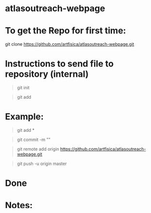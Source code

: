 # atlasoutreach-webpage

# To get the Repo for first time:
git clone https://github.com/artfisica/atlasoutreach-webpage.git

# Instructions to send file to repository (internal)

> git init

> git add <file>

# Example:
> git add *

> git commit -m "<Comments>"

> git remote add origin https://github.com/artfisica/atlasoutreach-webpage.git

> git push -u origin master

# Done

# Notes:

> git rm -r --cached . 

> git add .

> git pull

